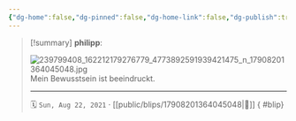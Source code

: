 ```yaml
---
{"dg-home":false,"dg-pinned":false,"dg-home-link":false,"dg-publish":true,"tags":["dgblip"],"disabled rules":["yaml-title","yaml-title-alias","file-name-heading"],"title":"philipp on instagram @ 2021-08-22","created-date":"2021-08-22T06:14:00","updated-date":"2025-05-02T17:43:08","dg-path":"blips/17908201364045048.md","permalink":"/blips/17908201364045048/","dgPassFrontmatter":true}
---
```


> [!summary] **philipp**:
>
> ![239799408_162212179276779_4773892591939421475_n_17908201364045048.jpg](/img/user/attachments/239799408_162212179276779_4773892591939421475_n_17908201364045048.jpg)
> Mein Bewusstsein ist beeindruckt.
> - - -
>
> 🗓️ `Sun, Aug 22, 2021` · [[public/blips/17908201364045048\|🔗]]
{ #blip}


